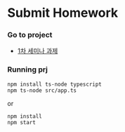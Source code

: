 # Submit Homework

### Go to project
* [1차 세미나 과제](https://github.com/SOPT26-First-Class/ooeunz/tree/master/homework1)

### Running prj

```shell
npm install ts-node typescript
npm ts-node src/app.ts
```
or

```shell
npm install
npm start
```
